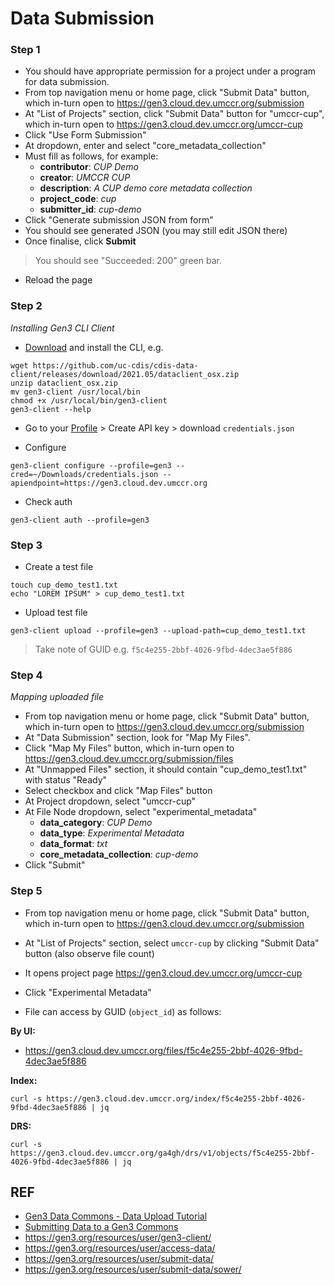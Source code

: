# Data Submission

### Step 1

- You should have appropriate permission for a project under a program for data submission.
- From top navigation menu or home page, click "Submit Data" button, which in-turn open to https://gen3.cloud.dev.umccr.org/submission
- At "List of Projects" section, click "Submit Data" button for "umccr-cup", which in-turn open to https://gen3.cloud.dev.umccr.org/umccr-cup
- Click "Use Form Submission"
- At dropdown, enter and select "core_metadata_collection"
- Must fill as follows, for example:
    - **contributor**: _CUP Demo_
    - **creator**: _UMCCR CUP_
    - **description**: _A CUP demo core metadata collection_
    - **project_code**: _cup_
    - **submitter_id**: _cup-demo_
- Click "Generate submission JSON from form"
- You should see generated JSON (you may still edit JSON there)
- Once finalise, click **Submit**

> You should see "Succeeded: 200" green bar.

- Reload the page

### Step 2

_Installing Gen3 CLI Client_

- [Download](https://github.com/uc-cdis/cdis-data-client/releases) and install the CLI, e.g.
```
wget https://github.com/uc-cdis/cdis-data-client/releases/download/2021.05/dataclient_osx.zip
unzip dataclient_osx.zip
mv gen3-client /usr/local/bin
chmod +x /usr/local/bin/gen3-client
gen3-client --help
```

- Go to your [Profile](https://gen3.cloud.dev.umccr.org/identity) > Create API key > download `credentials.json`

- Configure
```
gen3-client configure --profile=gen3 --cred=~/Downloads/credentials.json --apiendpoint=https://gen3.cloud.dev.umccr.org
```

- Check auth
```
gen3-client auth --profile=gen3
```

### Step 3

- Create a test file
```
touch cup_demo_test1.txt
echo "LOREM IPSUM" > cup_demo_test1.txt
```

- Upload test file
```
gen3-client upload --profile=gen3 --upload-path=cup_demo_test1.txt
```

> Take note of GUID e.g. `f5c4e255-2bbf-4026-9fbd-4dec3ae5f886`

### Step 4

_Mapping uploaded file_

- From top navigation menu or home page, click "Submit Data" button, which in-turn open to https://gen3.cloud.dev.umccr.org/submission
- At "Data Submission" section, look for "Map My Files".
- Click "Map My Files" button, which in-turn open to https://gen3.cloud.dev.umccr.org/submission/files
- At "Unmapped Files" section, it should contain "cup_demo_test1.txt" with status "Ready"
- Select checkbox and click "Map Files" button
- At Project dropdown, select "umccr-cup"
- At File Node dropdown, select "experimental_metadata"
  - **data_category**: _CUP Demo_
  - **data_type**: _Experimental Metadata_
  - **data_format**: _txt_
  - **core_metadata_collection**: _cup-demo_
- Click "Submit"

### Step 5

- From top navigation menu or home page, click "Submit Data" button, which in-turn open to https://gen3.cloud.dev.umccr.org/submission
- At "List of Projects" section, select `umccr-cup` by clicking "Submit Data" button (also observe file count)
- It opens project page https://gen3.cloud.dev.umccr.org/umccr-cup
- Click "Experimental Metadata"

- File can access by GUID (`object_id`) as follows:

**By UI:**
- https://gen3.cloud.dev.umccr.org/files/f5c4e255-2bbf-4026-9fbd-4dec3ae5f886
  
**Index:**
```
curl -s https://gen3.cloud.dev.umccr.org/index/f5c4e255-2bbf-4026-9fbd-4dec3ae5f886 | jq
```

**DRS:**
```
curl -s https://gen3.cloud.dev.umccr.org/ga4gh/drs/v1/objects/f5c4e255-2bbf-4026-9fbd-4dec3ae5f886 | jq
```


## REF

- [Gen3 Data Commons - Data Upload Tutorial](https://www.youtube.com/watch?v=QxQKXlbFt00)
- [Submitting Data to a Gen3 Commons](https://www.youtube.com/watch?v=F2EOtHPg6g8)
- https://gen3.org/resources/user/gen3-client/
- https://gen3.org/resources/user/access-data/
- https://gen3.org/resources/user/submit-data/
- https://gen3.org/resources/user/submit-data/sower/  
